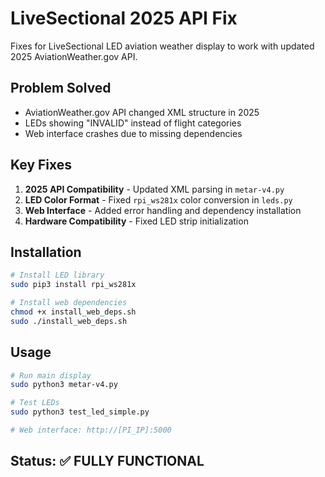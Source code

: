 # LiveSectional 2025 API Fix

Fixes for LiveSectional LED aviation weather display to work with updated 2025 AviationWeather.gov API.

## Problem Solved
- AviationWeather.gov API changed XML structure in 2025
- LEDs showing "INVALID" instead of flight categories
- Web interface crashes due to missing dependencies

## Key Fixes
1. **2025 API Compatibility** - Updated XML parsing in `metar-v4.py`
2. **LED Color Format** - Fixed `rpi_ws281x` color conversion in `leds.py`
3. **Web Interface** - Added error handling and dependency installation
4. **Hardware Compatibility** - Fixed LED strip initialization

## Installation
```bash
# Install LED library
sudo pip3 install rpi_ws281x

# Install web dependencies
chmod +x install_web_deps.sh
sudo ./install_web_deps.sh
```

## Usage
```bash
# Run main display
sudo python3 metar-v4.py

# Test LEDs
sudo python3 test_led_simple.py

# Web interface: http://[PI_IP]:5000
```

## Status: ✅ FULLY FUNCTIONAL